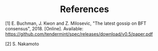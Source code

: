 <div align='center'> 
	<h1>References</h1>
</div>

[1]	E. Buchman, J. Kwon and Z. Milosevic, "The latest gossip on BFT consensus", 2018. [Online]. Available: <https://github.com/tendermint/spec/releases/download/v0.5/paper.pdf>

[2] S. Nakamoto
<!--stackedit_data:
eyJoaXN0b3J5IjpbMTI1MjQ2NDkyMiwtMTYyNTYwMTQ5MSwtMT
UxNjUxMzk4OSwtMjkyNTc3MzkzXX0=
-->